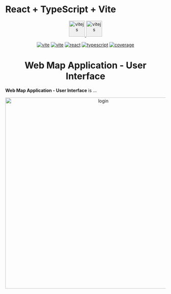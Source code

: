 # React + TypeScript + Vite

<!-- markdownlint-disable-next-line -->

<div align="center">

<p align="center">
  <a href="https://vitejs.dev/" rel="noopener" target="_blank">
    <img
      style="background-color:#f0f0f0"
      width="50"
      src="https://vitejs.dev/logo-with-shadow.png"
      alt="vitejs">
      </a>
  <a href="https://vitest.dev/" rel="noopener" target="_blank">
    <img
      style="background-color:#f0f0f0"
      width="50"
      src="https://vitest.dev/logo-shadow.svg"
      alt="vitejs">
      </a>
</p>

[![vite](https://img.shields.io/badge/vite-5.2.0-yellow)](https://vitejs.dev/)
[![vite](https://img.shields.io/badge/vitest-1.6.0-yellow)](https://vitest.dev/)
[![react](https://img.shields.io/badge/reactjs-v18.3.1-blue)](https://react.dev/)
[![typescript](https://img.shields.io/badge/typescript-v5.2.2-blue)](https://www.typescriptlang.org/)
[![coverage](https://gitlab.com/geo-spatial-application/wma_ui/badges/solve_issue_3/coverage.svg)](https://geo-spatial-application.gitlab.io/-/wma_ui/-/jobs/7052007244/artifacts/coverage/index.html)

</div>

<h1 align="center">Web Map Application - User Interface</h1>

**Web Map Application - User Interface** is ...

<div align="center">
    <p align="center">
        <img width="600" src="./src/img/demo/web_map_application_login.png" alt="login">
    </p>
</div>
